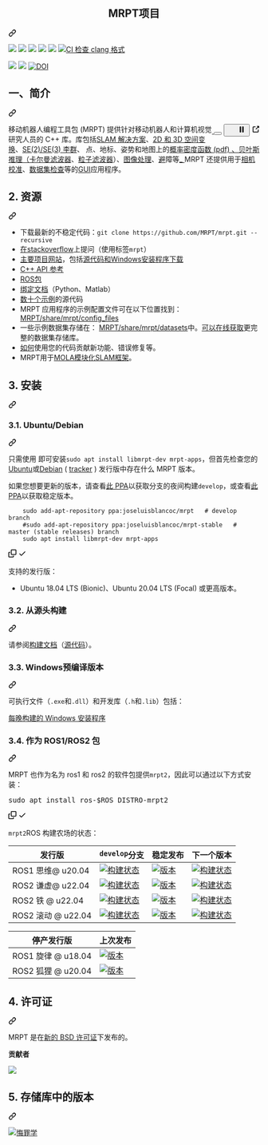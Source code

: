 <div class="Box-sc-g0xbh4-0 bJMeLZ js-snippet-clipboard-copy-unpositioned" data-hpc="true"><article class="markdown-body entry-content container-lg" itemprop="text"><div class="markdown-heading" dir="auto"><h1 align="center" tabindex="-1" class="heading-element" dir="auto"><font style="vertical-align: inherit;"><font style="vertical-align: inherit;">MRPT项目</font></font></h1><a id="user-content-the-mrpt-project" class="anchor-element" aria-label="永久链接：MRPT 项目" href="#the-mrpt-project"><svg class="octicon octicon-link" viewBox="0 0 16 16" version="1.1" width="16" height="16" aria-hidden="true"><path d="m7.775 3.275 1.25-1.25a3.5 3.5 0 1 1 4.95 4.95l-2.5 2.5a3.5 3.5 0 0 1-4.95 0 .751.751 0 0 1 .018-1.042.751.751 0 0 1 1.042-.018 1.998 1.998 0 0 0 2.83 0l2.5-2.5a2.002 2.002 0 0 0-2.83-2.83l-1.25 1.25a.751.751 0 0 1-1.042-.018.751.751 0 0 1-.018-1.042Zm-4.69 9.64a1.998 1.998 0 0 0 2.83 0l1.25-1.25a.751.751 0 0 1 1.042.018.751.751 0 0 1 .018 1.042l-1.25 1.25a3.5 3.5 0 1 1-4.95-4.95l2.5-2.5a3.5 3.5 0 0 1 4.95 0 .751.751 0 0 1-.018 1.042.751.751 0 0 1-1.042.018 1.998 1.998 0 0 0-2.83 0l-2.5 2.5a1.998 1.998 0 0 0 0 2.83Z"></path></svg></a></div>
<p dir="auto"><a href="https://github.com/MRPT/mrpt/actions/workflows/build-linux.yml"><img src="https://github.com/MRPT/mrpt/actions/workflows/build-linux.yml/badge.svg" style="max-width: 100%;"></a>
<a href="https://github.com/MRPT/mrpt/actions/workflows/build-macos.yml"><img src="https://github.com/MRPT/mrpt/actions/workflows/build-macos.yml/badge.svg" style="max-width: 100%;"></a>
<a href="https://github.com/MRPT/mrpt/actions/workflows/build-windows.yml"><img src="https://github.com/MRPT/mrpt/actions/workflows/build-windows.yml/badge.svg" style="max-width: 100%;"></a>
<a href="https://ci.appveyor.com/project/jlblancoc/mrpt" alt="应用程序Veyor：msvc" rel="nofollow"><img src="https://camo.githubusercontent.com/0a164010574fa528497d4ecf39759e04ea8e4fc8da3928ce8a5d1ea4b8ad72b6/68747470733a2f2f63692e6170707665796f722e636f6d2f6170692f70726f6a656374732f7374617475732f796a73346c706a303266366131796c672f6272616e63682f646576656c6f703f7376673d74727565" data-canonical-src="https://ci.appveyor.com/api/projects/status/yjs4lpj02f6a1ylg/branch/develop?svg=true" style="max-width: 100%;"></a>
<a href="https://codecov.io/gh/MRPT/mrpt" alt="代码科夫" rel="nofollow"><img src="https://camo.githubusercontent.com/586c6465552be008e98c56733f75ce17f6db8f684e507b86cb90ca92279fba3e/68747470733a2f2f636f6465636f762e696f2f67682f4d5250542f6d7270742f6272616e63682f646576656c6f702f67726170682f62616467652e737667" data-canonical-src="https://codecov.io/gh/MRPT/mrpt/branch/develop/graph/badge.svg" style="max-width: 100%;"></a>
<a href="https://github.com/MRPT/mrpt/actions/workflows/check-clang-format.yml"><img src="https://github.com/MRPT/mrpt/actions/workflows/check-clang-format.yml/badge.svg" alt="CI 检查 clang 格式" style="max-width: 100%;"></a></p>
<p dir="auto"><a href="https://github.com/MRPT/mrpt/releases" alt="发布"><img src="https://camo.githubusercontent.com/bff6ab1a5df20c7c84c58d4f73effbeb1c7c2eb6547863328981c5cd761267ed/68747470733a2f2f696d672e736869656c64732e696f2f6769746875622f72656c656173652f4d5250542f6d7270742e737667" data-canonical-src="https://img.shields.io/github/release/MRPT/mrpt.svg" style="max-width: 100%;"></a>
<a href="https://github.com/MRPT/mrpt/releases/tag/Windows-nightly-builds"><img src="https://camo.githubusercontent.com/208b106dac58ed4d46d77aec497a19f199ab51214a51f3102faf8027a7718418/68747470733a2f2f696d672e736869656c64732e696f2f62616467652f57696e646f77732d496e7374616c6c65722d6f72616e67653f6c6f676f3d57696e646f7773" data-canonical-src="https://img.shields.io/badge/Windows-Installer-orange?logo=Windows" style="max-width: 100%;"></a>
<a href="https://zenodo.org/doi/10.5281/zenodo.10595286" rel="nofollow"><img src="https://camo.githubusercontent.com/d41ed75e7ca132ec38a05bc20e2b48bb283e338e1ef47cd6ccc7a02fd9adbfb6/68747470733a2f2f7a656e6f646f2e6f72672f62616467652f31333730383832362e737667" alt="DOI" data-canonical-src="https://zenodo.org/badge/13708826.svg" style="max-width: 100%;"></a></p>
<div class="markdown-heading" dir="auto"><h2 tabindex="-1" class="heading-element" dir="auto"><font style="vertical-align: inherit;"><font style="vertical-align: inherit;">一、简介</font></font></h2><a id="user-content-1-introduction" class="anchor-element" aria-label="永久链接： 1. 简介" href="#1-introduction"><svg class="octicon octicon-link" viewBox="0 0 16 16" version="1.1" width="16" height="16" aria-hidden="true"><path d="m7.775 3.275 1.25-1.25a3.5 3.5 0 1 1 4.95 4.95l-2.5 2.5a3.5 3.5 0 0 1-4.95 0 .751.751 0 0 1 .018-1.042.751.751 0 0 1 1.042-.018 1.998 1.998 0 0 0 2.83 0l2.5-2.5a2.002 2.002 0 0 0-2.83-2.83l-1.25 1.25a.751.751 0 0 1-1.042-.018.751.751 0 0 1-.018-1.042Zm-4.69 9.64a1.998 1.998 0 0 0 2.83 0l1.25-1.25a.751.751 0 0 1 1.042.018.751.751 0 0 1 .018 1.042l-1.25 1.25a3.5 3.5 0 1 1-4.95-4.95l2.5-2.5a3.5 3.5 0 0 1 4.95 0 .751.751 0 0 1-.018 1.042.751.751 0 0 1-1.042.018 1.998 1.998 0 0 0-2.83 0l-2.5 2.5a1.998 1.998 0 0 0 0 2.83Z"></path></svg></a></div>
<p dir="auto"><animated-image data-catalyst="" style="float: right;"><a target="_blank" rel="noopener noreferrer nofollow" href="https://camo.githubusercontent.com/aaee15b2873db723e65f4a997c1a2320378ef0f1491332ec09a1a112c19ab0d3/68747470733a2f2f6d7270742e6769746875622e696f2f696d67732f6d7270742d766964656f732d6d6978322e676966" data-target="animated-image.originalLink" hidden=""><img align="right" src="https://camo.githubusercontent.com/aaee15b2873db723e65f4a997c1a2320378ef0f1491332ec09a1a112c19ab0d3/68747470733a2f2f6d7270742e6769746875622e696f2f696d67732f6d7270742d766964656f732d6d6978322e676966" data-canonical-src="https://mrpt.github.io/imgs/mrpt-videos-mix2.gif" style="max-width: 100%;" data-target="animated-image.originalImage" hidden=""></a>
      <span class="AnimatedImagePlayer" data-target="animated-image.player">
        <a data-target="animated-image.replacedLink" class="AnimatedImagePlayer-images" href="https://camo.githubusercontent.com/aaee15b2873db723e65f4a997c1a2320378ef0f1491332ec09a1a112c19ab0d3/68747470733a2f2f6d7270742e6769746875622e696f2f696d67732f6d7270742d766964656f732d6d6978322e676966" target="_blank">
          <span data-target="animated-image.imageContainer">
            <img data-target="animated-image.replacedImage" alt="" class="AnimatedImagePlayer-animatedImage" src="https://camo.githubusercontent.com/aaee15b2873db723e65f4a997c1a2320378ef0f1491332ec09a1a112c19ab0d3/68747470733a2f2f6d7270742e6769746875622e696f2f696d67732f6d7270742d766964656f732d6d6978322e676966">
          </span>
        </a>
        <button data-target="animated-image.imageButton" class="AnimatedImagePlayer-images" tabindex="-1"></button>
        <span class="AnimatedImagePlayer-controls" data-target="animated-image.controls">
          <button data-target="animated-image.playButton" class="AnimatedImagePlayer-button">
            <svg aria-hidden="true" focusable="false" class="octicon icon-play" width="16" height="16" viewBox="0 0 16 16" fill="none" xmlns="http://www.w3.org/2000/svg">
              <path d="M4 13.5427V2.45734C4 1.82607 4.69692 1.4435 5.2295 1.78241L13.9394 7.32507C14.4334 7.63943 14.4334 8.36057 13.9394 8.67493L5.2295 14.2176C4.69692 14.5565 4 14.1739 4 13.5427Z">
            </path></svg>
            <svg aria-hidden="true" focusable="false" class="octicon icon-pause" width="16" height="16" viewBox="0 0 16 16" xmlns="http://www.w3.org/2000/svg">
              <rect x="4" y="2" width="3" height="12" rx="1"></rect>
              <rect x="9" y="2" width="3" height="12" rx="1"></rect>
            </svg>
          </button>
          <a data-target="animated-image.openButton" aria-label="Open in new window" class="AnimatedImagePlayer-button" href="https://camo.githubusercontent.com/aaee15b2873db723e65f4a997c1a2320378ef0f1491332ec09a1a112c19ab0d3/68747470733a2f2f6d7270742e6769746875622e696f2f696d67732f6d7270742d766964656f732d6d6978322e676966" target="_blank">
            <svg aria-hidden="true" class="octicon" xmlns="http://www.w3.org/2000/svg" viewBox="0 0 16 16" width="16" height="16">
              <path fill-rule="evenodd" d="M10.604 1h4.146a.25.25 0 01.25.25v4.146a.25.25 0 01-.427.177L13.03 4.03 9.28 7.78a.75.75 0 01-1.06-1.06l3.75-3.75-1.543-1.543A.25.25 0 0110.604 1zM3.75 2A1.75 1.75 0 002 3.75v8.5c0 .966.784 1.75 1.75 1.75h8.5A1.75 1.75 0 0014 12.25v-3.5a.75.75 0 00-1.5 0v3.5a.25.25 0 01-.25.25h-8.5a.25.25 0 01-.25-.25v-8.5a.25.25 0 01.25-.25h3.5a.75.75 0 000-1.5h-3.5z"></path>
            </svg>
          </a>
        </span>
      </span></animated-image></p>
<p dir="auto"><font style="vertical-align: inherit;"><font style="vertical-align: inherit;">移动机器人编程工具包 (MRPT) 提供针对移动机器人和计算机视觉研究人员的 C++ 库。</font><font style="vertical-align: inherit;">库包括</font></font><a href="https://www.mrpt.org/List_of_SLAM_algorithms" rel="nofollow"><font style="vertical-align: inherit;"><font style="vertical-align: inherit;">SLAM 解决方案</font></font></a><font style="vertical-align: inherit;"><font style="vertical-align: inherit;">、</font></font><a href="https://www.mrpt.org/tutorials/programming/maths-and-geometry/2d_3d_geometry/" rel="nofollow"><font style="vertical-align: inherit;"><font style="vertical-align: inherit;">2D 和 3D 空间变换</font></font></a><font style="vertical-align: inherit;"><font style="vertical-align: inherit;">、</font></font><a href="https://ingmec.ual.es/~jlblanco/papers/jlblanco2010geometry3D_techrep.pdf" rel="nofollow"><font style="vertical-align: inherit;"><font style="vertical-align: inherit;">SE(2)/SE(3) 李群</font></font></a><font style="vertical-align: inherit;"><font style="vertical-align: inherit;">、
</font><font style="vertical-align: inherit;">点、地标、姿势和地图上的</font></font><a href="https://docs.mrpt.org/reference/latest/class_mrpt_math_CProbabilityDensityFunction.html" rel="nofollow"><font style="vertical-align: inherit;"><font style="vertical-align: inherit;">概率密度函数 (pdf) 、贝叶斯推理（</font></font></a><font style="vertical-align: inherit;"></font><a href="https://www.mrpt.org/Kalman_Filters" rel="nofollow"><font style="vertical-align: inherit;"><font style="vertical-align: inherit;">卡尔曼滤波器</font></font></a><font style="vertical-align: inherit;"><font style="vertical-align: inherit;">、</font></font><a href="https://www.mrpt.org/tutorials/programming/statistics-and-bayes-filtering/particle_filters/" rel="nofollow"><font style="vertical-align: inherit;"><font style="vertical-align: inherit;">粒子滤波器</font></font></a><font style="vertical-align: inherit;"><font style="vertical-align: inherit;">）、</font></font><a href="https://www.mrpt.org/tutorials/programming/images-image-processing-camera-models/" rel="nofollow"><font style="vertical-align: inherit;"><font style="vertical-align: inherit;">图像处理</font></font></a><font style="vertical-align: inherit;"><font style="vertical-align: inherit;">、</font></font><a href="https://www.mrpt.org/Obstacle_avoidance" rel="nofollow"><font style="vertical-align: inherit;"><font style="vertical-align: inherit;">避</font></font></a><font style="vertical-align: inherit;"><font style="vertical-align: inherit;">障</font><font style="vertical-align: inherit;">等</font></font><a href="https://docs.mrpt.org/reference/latest/modules.html" rel="nofollow"><font style="vertical-align: inherit;"><font style="vertical-align: inherit;">_ </font></font></a><font style="vertical-align: inherit;"><font style="vertical-align: inherit;">MRPT 还提供用于</font></font><a href="https://docs.mrpt.org/reference/latest/app_camera-calib.html" rel="nofollow"><font style="vertical-align: inherit;"><font style="vertical-align: inherit;">相机校准</font></font></a><font style="vertical-align: inherit;"><font style="vertical-align: inherit;">、</font></font><a href="https://docs.mrpt.org/reference/latest/app_RawLogViewer.html" rel="nofollow"><font style="vertical-align: inherit;"><font style="vertical-align: inherit;">数据集检查</font></font></a><font style="vertical-align: inherit;"><font style="vertical-align: inherit;">等的</font></font><a href="https://docs.mrpt.org/reference/latest/applications.html" rel="nofollow"><font style="vertical-align: inherit;"><font style="vertical-align: inherit;">GUI</font></font></a><font style="vertical-align: inherit;"><font style="vertical-align: inherit;">应用程序。</font></font></p>
<div class="markdown-heading" dir="auto"><h2 tabindex="-1" class="heading-element" dir="auto"><font style="vertical-align: inherit;"><font style="vertical-align: inherit;">2. 资源</font></font></h2><a id="user-content-2-resources" class="anchor-element" aria-label="永久链接：2. 资源" href="#2-resources"><svg class="octicon octicon-link" viewBox="0 0 16 16" version="1.1" width="16" height="16" aria-hidden="true"><path d="m7.775 3.275 1.25-1.25a3.5 3.5 0 1 1 4.95 4.95l-2.5 2.5a3.5 3.5 0 0 1-4.95 0 .751.751 0 0 1 .018-1.042.751.751 0 0 1 1.042-.018 1.998 1.998 0 0 0 2.83 0l2.5-2.5a2.002 2.002 0 0 0-2.83-2.83l-1.25 1.25a.751.751 0 0 1-1.042-.018.751.751 0 0 1-.018-1.042Zm-4.69 9.64a1.998 1.998 0 0 0 2.83 0l1.25-1.25a.751.751 0 0 1 1.042.018.751.751 0 0 1 .018 1.042l-1.25 1.25a3.5 3.5 0 1 1-4.95-4.95l2.5-2.5a3.5 3.5 0 0 1 4.95 0 .751.751 0 0 1-.018 1.042.751.751 0 0 1-1.042.018 1.998 1.998 0 0 0-2.83 0l-2.5 2.5a1.998 1.998 0 0 0 0 2.83Z"></path></svg></a></div>
<ul dir="auto">
<li><font style="vertical-align: inherit;"><font style="vertical-align: inherit;">下载最新的不稳定代码：</font></font><code>git clone https://github.com/MRPT/mrpt.git --recursive</code></li>
<li><font style="vertical-align: inherit;"></font><a href="https://stackoverflow.com/search?q=mrpt" rel="nofollow"><font style="vertical-align: inherit;"><font style="vertical-align: inherit;">在stackoverflow</font></font></a><font style="vertical-align: inherit;"><font style="vertical-align: inherit;">上提问</font><font style="vertical-align: inherit;">（使用标签</font></font><code>mrpt</code><font style="vertical-align: inherit;"><font style="vertical-align: inherit;">）</font></font></li>
<li><a href="https://www.mrpt.org/" rel="nofollow"><font style="vertical-align: inherit;"><font style="vertical-align: inherit;">主要项目网站</font></font></a><font style="vertical-align: inherit;"><font style="vertical-align: inherit;">，包括</font></font><a href="https://www.mrpt.org/download-mrpt/" rel="nofollow"><font style="vertical-align: inherit;"><font style="vertical-align: inherit;">源代码和Windows安装程序下载</font></font></a></li>
<li><a href="https://docs.mrpt.org/reference/" rel="nofollow"><font style="vertical-align: inherit;"><font style="vertical-align: inherit;">C++ API 参考</font></font></a></li>
<li><a href="https://docs.mrpt.org/reference/latest/wrappers.html#mrpt-ros-packages" rel="nofollow"><font style="vertical-align: inherit;"><font style="vertical-align: inherit;">ROS包</font></font></a></li>
<li><a href="https://github.com/MRPT/mrpt/wiki"><font style="vertical-align: inherit;"><font style="vertical-align: inherit;">绑定文档</font></font></a><font style="vertical-align: inherit;"><font style="vertical-align: inherit;">（Python、Matlab）</font></font></li>
<li><font style="vertical-align: inherit;"><a href="https://docs.mrpt.org/reference/latest/examples.html" rel="nofollow"><font style="vertical-align: inherit;">数十个示例</font></a><font style="vertical-align: inherit;">的源代码</font></font><a href="https://docs.mrpt.org/reference/latest/examples.html" rel="nofollow"><font style="vertical-align: inherit;"></font></a></li>
<li><font style="vertical-align: inherit;"><font style="vertical-align: inherit;">MRPT 应用程序的示例配置文件可在以下位置找到：
 </font></font><a href="https://github.com/MRPT/mrpt/tree/master/share/mrpt/config_files"><font style="vertical-align: inherit;"><font style="vertical-align: inherit;">MRPT/share/mrpt/config_files</font></font></a></li>
<li><font style="vertical-align: inherit;"><font style="vertical-align: inherit;">一些示例数据集存储在：
 </font></font><a href="https://github.com/MRPT/mrpt/tree/master/share/mrpt/datasets"><font style="vertical-align: inherit;"><font style="vertical-align: inherit;">MRPT/share/mrpt/datasets</font></font></a><font style="vertical-align: inherit;"><font style="vertical-align: inherit;">中。</font></font><a href="https://www.mrpt.org/robotics_datasets" rel="nofollow"><font style="vertical-align: inherit;"><font style="vertical-align: inherit;">可以在线获取</font></font></a><font style="vertical-align: inherit;"><font style="vertical-align: inherit;">更完整的数据集存储库</font><font style="vertical-align: inherit;">。</font></font></li>
<li><a href="https://github.com/MRPT/mrpt/blob/master/.github/CONTRIBUTING.md"><font style="vertical-align: inherit;"><font style="vertical-align: inherit;">如何</font></font></a><font style="vertical-align: inherit;"><font style="vertical-align: inherit;">使用您的代码贡献新功能、错误修复等。</font></font></li>
<li><font style="vertical-align: inherit;"><font style="vertical-align: inherit;">MRPT用于</font></font><a href="https://github.com/MOLAorg/mola/"><font style="vertical-align: inherit;"><font style="vertical-align: inherit;">MOLA模块化SLAM框架</font></font></a><font style="vertical-align: inherit;"><font style="vertical-align: inherit;">。</font></font></li>
</ul>
<div class="markdown-heading" dir="auto"><h2 tabindex="-1" class="heading-element" dir="auto"><font style="vertical-align: inherit;"><font style="vertical-align: inherit;">3. 安装</font></font></h2><a id="user-content-3-install" class="anchor-element" aria-label="永久链接：3.安装" href="#3-install"><svg class="octicon octicon-link" viewBox="0 0 16 16" version="1.1" width="16" height="16" aria-hidden="true"><path d="m7.775 3.275 1.25-1.25a3.5 3.5 0 1 1 4.95 4.95l-2.5 2.5a3.5 3.5 0 0 1-4.95 0 .751.751 0 0 1 .018-1.042.751.751 0 0 1 1.042-.018 1.998 1.998 0 0 0 2.83 0l2.5-2.5a2.002 2.002 0 0 0-2.83-2.83l-1.25 1.25a.751.751 0 0 1-1.042-.018.751.751 0 0 1-.018-1.042Zm-4.69 9.64a1.998 1.998 0 0 0 2.83 0l1.25-1.25a.751.751 0 0 1 1.042.018.751.751 0 0 1 .018 1.042l-1.25 1.25a3.5 3.5 0 1 1-4.95-4.95l2.5-2.5a3.5 3.5 0 0 1 4.95 0 .751.751 0 0 1-.018 1.042.751.751 0 0 1-1.042.018 1.998 1.998 0 0 0-2.83 0l-2.5 2.5a1.998 1.998 0 0 0 0 2.83Z"></path></svg></a></div>
<div class="markdown-heading" dir="auto"><h3 tabindex="-1" class="heading-element" dir="auto"><font style="vertical-align: inherit;"><font style="vertical-align: inherit;">3.1. </font><font style="vertical-align: inherit;">Ubuntu/Debian</font></font></h3><a id="user-content-31-ubuntudebian" class="anchor-element" aria-label="永久链接：3.1。 Ubuntu/Debian" href="#31-ubuntudebian"><svg class="octicon octicon-link" viewBox="0 0 16 16" version="1.1" width="16" height="16" aria-hidden="true"><path d="m7.775 3.275 1.25-1.25a3.5 3.5 0 1 1 4.95 4.95l-2.5 2.5a3.5 3.5 0 0 1-4.95 0 .751.751 0 0 1 .018-1.042.751.751 0 0 1 1.042-.018 1.998 1.998 0 0 0 2.83 0l2.5-2.5a2.002 2.002 0 0 0-2.83-2.83l-1.25 1.25a.751.751 0 0 1-1.042-.018.751.751 0 0 1-.018-1.042Zm-4.69 9.64a1.998 1.998 0 0 0 2.83 0l1.25-1.25a.751.751 0 0 1 1.042.018.751.751 0 0 1 .018 1.042l-1.25 1.25a3.5 3.5 0 1 1-4.95-4.95l2.5-2.5a3.5 3.5 0 0 1 4.95 0 .751.751 0 0 1-.018 1.042.751.751 0 0 1-1.042.018 1.998 1.998 0 0 0-2.83 0l-2.5 2.5a1.998 1.998 0 0 0 0 2.83Z"></path></svg></a></div>
<p dir="auto"><font style="vertical-align: inherit;"><font style="vertical-align: inherit;">只需使用 即可安装</font></font><code>sudo apt install libmrpt-dev mrpt-apps</code><font style="vertical-align: inherit;"><font style="vertical-align: inherit;">，但首先检查您的</font></font><a href="https://packages.ubuntu.com/search?keywords=mrpt&amp;searchon=sourcenames" rel="nofollow"><font style="vertical-align: inherit;"><font style="vertical-align: inherit;">Ubuntu</font></font></a><font style="vertical-align: inherit;"><font style="vertical-align: inherit;">或</font></font><a href="https://qa.debian.org/madison.php?package=mrpt" rel="nofollow"><font style="vertical-align: inherit;"><font style="vertical-align: inherit;">Debian</font></font></a><font style="vertical-align: inherit;"><font style="vertical-align: inherit;"> ( </font></font><a href="https://tracker.debian.org/pkg/mrpt" rel="nofollow"><font style="vertical-align: inherit;"><font style="vertical-align: inherit;">tracker</font></font></a><font style="vertical-align: inherit;"><font style="vertical-align: inherit;"> ) 发行版中存在什么 MRPT 版本。</font></font></p>
<p dir="auto"><font style="vertical-align: inherit;"><font style="vertical-align: inherit;">如果您想要更新的版本，请查看</font></font><a href="https://launchpad.net/~joseluisblancoc/+archive/ubuntu/mrpt" rel="nofollow"><font style="vertical-align: inherit;"><font style="vertical-align: inherit;">此 PPA</font></font></a><font style="vertical-align: inherit;"><font style="vertical-align: inherit;">以获取分支的夜间构建</font></font><code>develop</code><font style="vertical-align: inherit;"><font style="vertical-align: inherit;">，或查看</font></font><a href="https://launchpad.net/~joseluisblancoc/+archive/ubuntu/mrpt-stable" rel="nofollow"><font style="vertical-align: inherit;"><font style="vertical-align: inherit;">此 PPA</font></font></a><font style="vertical-align: inherit;"><font style="vertical-align: inherit;">以获取稳定版本。</font></font></p>
<div class="snippet-clipboard-content notranslate position-relative overflow-auto"><pre class="notranslate"><code>    sudo add-apt-repository ppa:joseluisblancoc/mrpt   # develop branch
    #sudo add-apt-repository ppa:joseluisblancoc/mrpt-stable   # master (stable releases) branch
    sudo apt install libmrpt-dev mrpt-apps
</code></pre><div class="zeroclipboard-container">
    <clipboard-copy aria-label="Copy" class="ClipboardButton btn btn-invisible js-clipboard-copy m-2 p-0 tooltipped-no-delay d-flex flex-justify-center flex-items-center" data-copy-feedback="Copied!" data-tooltip-direction="w" value="    sudo add-apt-repository ppa:joseluisblancoc/mrpt   # develop branch
    #sudo add-apt-repository ppa:joseluisblancoc/mrpt-stable   # master (stable releases) branch
    sudo apt install libmrpt-dev mrpt-apps" tabindex="0" role="button">
      <svg aria-hidden="true" height="16" viewBox="0 0 16 16" version="1.1" width="16" data-view-component="true" class="octicon octicon-copy js-clipboard-copy-icon">
    <path d="M0 6.75C0 5.784.784 5 1.75 5h1.5a.75.75 0 0 1 0 1.5h-1.5a.25.25 0 0 0-.25.25v7.5c0 .138.112.25.25.25h7.5a.25.25 0 0 0 .25-.25v-1.5a.75.75 0 0 1 1.5 0v1.5A1.75 1.75 0 0 1 9.25 16h-7.5A1.75 1.75 0 0 1 0 14.25Z"></path><path d="M5 1.75C5 .784 5.784 0 6.75 0h7.5C15.216 0 16 .784 16 1.75v7.5A1.75 1.75 0 0 1 14.25 11h-7.5A1.75 1.75 0 0 1 5 9.25Zm1.75-.25a.25.25 0 0 0-.25.25v7.5c0 .138.112.25.25.25h7.5a.25.25 0 0 0 .25-.25v-7.5a.25.25 0 0 0-.25-.25Z"></path>
</svg>
      <svg aria-hidden="true" height="16" viewBox="0 0 16 16" version="1.1" width="16" data-view-component="true" class="octicon octicon-check js-clipboard-check-icon color-fg-success d-none">
    <path d="M13.78 4.22a.75.75 0 0 1 0 1.06l-7.25 7.25a.75.75 0 0 1-1.06 0L2.22 9.28a.751.751 0 0 1 .018-1.042.751.751 0 0 1 1.042-.018L6 10.94l6.72-6.72a.75.75 0 0 1 1.06 0Z"></path>
</svg>
    </clipboard-copy>
  </div></div>
<p dir="auto"><font style="vertical-align: inherit;"><font style="vertical-align: inherit;">支持的发行版：</font></font></p>
<ul dir="auto">
<li><font style="vertical-align: inherit;"><font style="vertical-align: inherit;">Ubuntu 18.04 LTS (Bionic)、Ubuntu 20.04 LTS (Focal) 或更高版本。</font></font></li>
</ul>
<div class="markdown-heading" dir="auto"><h3 tabindex="-1" class="heading-element" dir="auto"><font style="vertical-align: inherit;"><font style="vertical-align: inherit;">3.2. </font><font style="vertical-align: inherit;">从源头构建</font></font></h3><a id="user-content-32-build-from-sources" class="anchor-element" aria-label="永久链接：3.2。 从源头构建" href="#32-build-from-sources"><svg class="octicon octicon-link" viewBox="0 0 16 16" version="1.1" width="16" height="16" aria-hidden="true"><path d="m7.775 3.275 1.25-1.25a3.5 3.5 0 1 1 4.95 4.95l-2.5 2.5a3.5 3.5 0 0 1-4.95 0 .751.751 0 0 1 .018-1.042.751.751 0 0 1 1.042-.018 1.998 1.998 0 0 0 2.83 0l2.5-2.5a2.002 2.002 0 0 0-2.83-2.83l-1.25 1.25a.751.751 0 0 1-1.042-.018.751.751 0 0 1-.018-1.042Zm-4.69 9.64a1.998 1.998 0 0 0 2.83 0l1.25-1.25a.751.751 0 0 1 1.042.018.751.751 0 0 1 .018 1.042l-1.25 1.25a3.5 3.5 0 1 1-4.95-4.95l2.5-2.5a3.5 3.5 0 0 1 4.95 0 .751.751 0 0 1-.018 1.042.751.751 0 0 1-1.042.018 1.998 1.998 0 0 0-2.83 0l-2.5 2.5a1.998 1.998 0 0 0 0 2.83Z"></path></svg></a></div>
<p dir="auto"><font style="vertical-align: inherit;"><font style="vertical-align: inherit;">请参阅</font></font><a href="https://docs.mrpt.org/reference/latest/compiling.html" rel="nofollow"><font style="vertical-align: inherit;"><font style="vertical-align: inherit;">构建文档</font></font></a><font style="vertical-align: inherit;"><font style="vertical-align: inherit;">（</font></font><a href="/MRPT/mrpt/blob/develop/doc/source/compiling.rst"><font style="vertical-align: inherit;"><font style="vertical-align: inherit;">源代码</font></font></a><font style="vertical-align: inherit;"><font style="vertical-align: inherit;">）。</font></font></p>
<div class="markdown-heading" dir="auto"><h3 tabindex="-1" class="heading-element" dir="auto"><font style="vertical-align: inherit;"><font style="vertical-align: inherit;">3.3. </font><font style="vertical-align: inherit;">Windows预编译版本</font></font></h3><a id="user-content-33-windows-precompiled-versions" class="anchor-element" aria-label="永久链接：3.3。 Windows预编译版本" href="#33-windows-precompiled-versions"><svg class="octicon octicon-link" viewBox="0 0 16 16" version="1.1" width="16" height="16" aria-hidden="true"><path d="m7.775 3.275 1.25-1.25a3.5 3.5 0 1 1 4.95 4.95l-2.5 2.5a3.5 3.5 0 0 1-4.95 0 .751.751 0 0 1 .018-1.042.751.751 0 0 1 1.042-.018 1.998 1.998 0 0 0 2.83 0l2.5-2.5a2.002 2.002 0 0 0-2.83-2.83l-1.25 1.25a.751.751 0 0 1-1.042-.018.751.751 0 0 1-.018-1.042Zm-4.69 9.64a1.998 1.998 0 0 0 2.83 0l1.25-1.25a.751.751 0 0 1 1.042.018.751.751 0 0 1 .018 1.042l-1.25 1.25a3.5 3.5 0 1 1-4.95-4.95l2.5-2.5a3.5 3.5 0 0 1 4.95 0 .751.751 0 0 1-.018 1.042.751.751 0 0 1-1.042.018 1.998 1.998 0 0 0-2.83 0l-2.5 2.5a1.998 1.998 0 0 0 0 2.83Z"></path></svg></a></div>
<p dir="auto"><font style="vertical-align: inherit;"><font style="vertical-align: inherit;">可执行文件（</font></font><code>.exe</code><font style="vertical-align: inherit;"><font style="vertical-align: inherit;">和</font></font><code>.dll</code><font style="vertical-align: inherit;"><font style="vertical-align: inherit;">）和开发库（</font></font><code>.h</code><font style="vertical-align: inherit;"><font style="vertical-align: inherit;">和</font></font><code>.lib</code><font style="vertical-align: inherit;"><font style="vertical-align: inherit;">）包括：</font></font></p>
<p dir="auto"><a href="https://github.com/MRPT/mrpt/releases/tag/Windows-nightly-builds"><font style="vertical-align: inherit;"><font style="vertical-align: inherit;">每晚构建的 Windows 安装程序</font></font></a></p>
<div class="markdown-heading" dir="auto"><h3 tabindex="-1" class="heading-element" dir="auto"><font style="vertical-align: inherit;"><font style="vertical-align: inherit;">3.4. </font><font style="vertical-align: inherit;">作为 ROS1/ROS2 包</font></font></h3><a id="user-content-34-as-a-ros1ros2-package" class="anchor-element" aria-label="永久链接：3.4。 作为 ROS1/ROS2 包" href="#34-as-a-ros1ros2-package"><svg class="octicon octicon-link" viewBox="0 0 16 16" version="1.1" width="16" height="16" aria-hidden="true"><path d="m7.775 3.275 1.25-1.25a3.5 3.5 0 1 1 4.95 4.95l-2.5 2.5a3.5 3.5 0 0 1-4.95 0 .751.751 0 0 1 .018-1.042.751.751 0 0 1 1.042-.018 1.998 1.998 0 0 0 2.83 0l2.5-2.5a2.002 2.002 0 0 0-2.83-2.83l-1.25 1.25a.751.751 0 0 1-1.042-.018.751.751 0 0 1-.018-1.042Zm-4.69 9.64a1.998 1.998 0 0 0 2.83 0l1.25-1.25a.751.751 0 0 1 1.042.018.751.751 0 0 1 .018 1.042l-1.25 1.25a3.5 3.5 0 1 1-4.95-4.95l2.5-2.5a3.5 3.5 0 0 1 4.95 0 .751.751 0 0 1-.018 1.042.751.751 0 0 1-1.042.018 1.998 1.998 0 0 0-2.83 0l-2.5 2.5a1.998 1.998 0 0 0 0 2.83Z"></path></svg></a></div>
<p dir="auto"><font style="vertical-align: inherit;"><font style="vertical-align: inherit;">MRPT 也作为名为 ros1 和 ros2 的软件包提供</font></font><code>mrpt2</code><font style="vertical-align: inherit;"><font style="vertical-align: inherit;">，因此可以通过以下方式安装：</font></font></p>
<div class="highlight highlight-source-shell notranslate position-relative overflow-auto" dir="auto"><pre>sudo apt install ros-<span class="pl-smi">$ROS_DISTRO</span>-mrpt2</pre><div class="zeroclipboard-container">
    <clipboard-copy aria-label="Copy" class="ClipboardButton btn btn-invisible js-clipboard-copy m-2 p-0 tooltipped-no-delay d-flex flex-justify-center flex-items-center" data-copy-feedback="Copied!" data-tooltip-direction="w" value="sudo apt install ros-$ROS_DISTRO-mrpt2" tabindex="0" role="button">
      <svg aria-hidden="true" height="16" viewBox="0 0 16 16" version="1.1" width="16" data-view-component="true" class="octicon octicon-copy js-clipboard-copy-icon">
    <path d="M0 6.75C0 5.784.784 5 1.75 5h1.5a.75.75 0 0 1 0 1.5h-1.5a.25.25 0 0 0-.25.25v7.5c0 .138.112.25.25.25h7.5a.25.25 0 0 0 .25-.25v-1.5a.75.75 0 0 1 1.5 0v1.5A1.75 1.75 0 0 1 9.25 16h-7.5A1.75 1.75 0 0 1 0 14.25Z"></path><path d="M5 1.75C5 .784 5.784 0 6.75 0h7.5C15.216 0 16 .784 16 1.75v7.5A1.75 1.75 0 0 1 14.25 11h-7.5A1.75 1.75 0 0 1 5 9.25Zm1.75-.25a.25.25 0 0 0-.25.25v7.5c0 .138.112.25.25.25h7.5a.25.25 0 0 0 .25-.25v-7.5a.25.25 0 0 0-.25-.25Z"></path>
</svg>
      <svg aria-hidden="true" height="16" viewBox="0 0 16 16" version="1.1" width="16" data-view-component="true" class="octicon octicon-check js-clipboard-check-icon color-fg-success d-none">
    <path d="M13.78 4.22a.75.75 0 0 1 0 1.06l-7.25 7.25a.75.75 0 0 1-1.06 0L2.22 9.28a.751.751 0 0 1 .018-1.042.751.751 0 0 1 1.042-.018L6 10.94l6.72-6.72a.75.75 0 0 1 1.06 0Z"></path>
</svg>
    </clipboard-copy>
  </div></div>
<p dir="auto"><code>mrpt2</code><font style="vertical-align: inherit;"><font style="vertical-align: inherit;">ROS 构建农场的状态：</font></font></p>
<table>
<thead>
<tr>
<th><font style="vertical-align: inherit;"><font style="vertical-align: inherit;">发行版</font></font></th>
<th><code>develop</code><font style="vertical-align: inherit;"><font style="vertical-align: inherit;">分支</font></font></th>
<th><font style="vertical-align: inherit;"><font style="vertical-align: inherit;">稳定发布</font></font></th>
<th><font style="vertical-align: inherit;"><font style="vertical-align: inherit;">下一个版本</font></font></th>
</tr>
</thead>
<tbody>
<tr>
<td><font style="vertical-align: inherit;"><font style="vertical-align: inherit;">ROS1 思维@ u20.04</font></font></td>
<td><a href="https://build.ros.org/job/Ndev__mrpt2__ubuntu_focal_amd64/" rel="nofollow"><img src="https://camo.githubusercontent.com/d9c72c6727141b5c197f1e0214fc47af827996ffe64d8431b46085fba6c448d4/68747470733a2f2f6275696c642e726f732e6f72672f6a6f622f4e6465765f5f6d727074325f5f7562756e74755f666f63616c5f616d6436342f62616467652f69636f6e" alt="构建状态" data-canonical-src="https://build.ros.org/job/Ndev__mrpt2__ubuntu_focal_amd64/badge/icon" style="max-width: 100%;"></a></td>
<td><a href="https://index.ros.org/search/?term=mrpt2" rel="nofollow"><img src="https://camo.githubusercontent.com/a2aab6b056ae28a8bdaa880b4ee9b08cdbb0e9bf54d85981837eb52ee964a67f/68747470733a2f2f696d672e736869656c64732e696f2f726f732f762f6e6f657469632f6d72707432" alt="版本" data-canonical-src="https://img.shields.io/ros/v/noetic/mrpt2" style="max-width: 100%;"></a></td>
<td><a href="https://build.ros.org/job/Nbin_uF64__mrpt2__ubuntu_focal_amd64__binary/" rel="nofollow"><img src="https://camo.githubusercontent.com/dd6c8041f423d9d72f49a618e36780824b7789c38d12de5341074451084b2b36/68747470733a2f2f6275696c642e726f732e6f72672f6a6f622f4e62696e5f754636345f5f6d727074325f5f7562756e74755f666f63616c5f616d6436345f5f62696e6172792f62616467652f69636f6e" alt="构建状态" data-canonical-src="https://build.ros.org/job/Nbin_uF64__mrpt2__ubuntu_focal_amd64__binary/badge/icon" style="max-width: 100%;"></a></td>
</tr>
<tr>
<td><font style="vertical-align: inherit;"><font style="vertical-align: inherit;">ROS2 谦虚@ u22.04</font></font></td>
<td><a href="https://build.ros2.org/job/Hdev__mrpt2__ubuntu_jammy_amd64/" rel="nofollow"><img src="https://camo.githubusercontent.com/e79ef4fcf0a248c3cea9f6e9da5461026ddc9dfdc8f7257bde4a8c3912662bb6/68747470733a2f2f6275696c642e726f73322e6f72672f6a6f622f486465765f5f6d727074325f5f7562756e74755f6a616d6d795f616d6436342f62616467652f69636f6e" alt="构建状态" data-canonical-src="https://build.ros2.org/job/Hdev__mrpt2__ubuntu_jammy_amd64/badge/icon" style="max-width: 100%;"></a></td>
<td><a href="https://index.ros.org/search/?term=mrpt2" rel="nofollow"><img src="https://camo.githubusercontent.com/2ffa92261199e6f1317c68144b03f2cd95d478085c266cf15f494fe5a6762410/68747470733a2f2f696d672e736869656c64732e696f2f726f732f762f68756d626c652f6d72707432" alt="版本" data-canonical-src="https://img.shields.io/ros/v/humble/mrpt2" style="max-width: 100%;"></a></td>
<td><a href="https://build.ros2.org/job/Hbin_uJ64__mrpt2__ubuntu_jammy_amd64__binary/" rel="nofollow"><img src="https://camo.githubusercontent.com/2729845f5f913d2a686e79489dc0e8c234c6b2a848a7447bb10ba64095857f4f/68747470733a2f2f6275696c642e726f73322e6f72672f6a6f622f4862696e5f754a36345f5f6d727074325f5f7562756e74755f6a616d6d795f616d6436345f5f62696e6172792f62616467652f69636f6e" alt="构建状态" data-canonical-src="https://build.ros2.org/job/Hbin_uJ64__mrpt2__ubuntu_jammy_amd64__binary/badge/icon" style="max-width: 100%;"></a></td>
</tr>
<tr>
<td><font style="vertical-align: inherit;"><font style="vertical-align: inherit;">ROS2 铁 @ u22.04</font></font></td>
<td><a href="https://build.ros2.org/job/Idev__mrpt2__ubuntu_jammy_amd64/" rel="nofollow"><img src="https://camo.githubusercontent.com/4197dfc0e07ad965495deaa3ea25bddf185bafbe1de7e7785c4bab3abfb3f1b5/68747470733a2f2f6275696c642e726f73322e6f72672f6a6f622f496465765f5f6d727074325f5f7562756e74755f6a616d6d795f616d6436342f62616467652f69636f6e" alt="构建状态" data-canonical-src="https://build.ros2.org/job/Idev__mrpt2__ubuntu_jammy_amd64/badge/icon" style="max-width: 100%;"></a></td>
<td><a href="https://index.ros.org/search/?term=mrpt2" rel="nofollow"><img src="https://camo.githubusercontent.com/417486db23742bf0612730e4e39892cabcd45699b2a201e1443f2f2419169901/68747470733a2f2f696d672e736869656c64732e696f2f726f732f762f69726f6e2f6d72707432" alt="版本" data-canonical-src="https://img.shields.io/ros/v/iron/mrpt2" style="max-width: 100%;"></a></td>
<td><a href="https://build.ros2.org/job/Ibin_uJ64__mrpt2__ubuntu_jammy_amd64__binary/" rel="nofollow"><img src="https://camo.githubusercontent.com/c46504e53d85c764406d08960fd3b669a03a1156641ea7f5bc1ba400dd12bfd6/68747470733a2f2f6275696c642e726f73322e6f72672f6a6f622f4962696e5f754a36345f5f6d727074325f5f7562756e74755f6a616d6d795f616d6436345f5f62696e6172792f62616467652f69636f6e" alt="构建状态" data-canonical-src="https://build.ros2.org/job/Ibin_uJ64__mrpt2__ubuntu_jammy_amd64__binary/badge/icon" style="max-width: 100%;"></a></td>
</tr>
<tr>
<td><font style="vertical-align: inherit;"><font style="vertical-align: inherit;">ROS2 滚动 @ u22.04</font></font></td>
<td><a href="https://build.ros2.org/job/Rdev__mrpt2__ubuntu_jammy_amd64/" rel="nofollow"><img src="https://camo.githubusercontent.com/f623cc9a4d9d2c5a1367e5d12c92b04bb6b4f88f62a0b621aabb39b59446908a/68747470733a2f2f6275696c642e726f73322e6f72672f6a6f622f526465765f5f6d727074325f5f7562756e74755f6a616d6d795f616d6436342f62616467652f69636f6e" alt="构建状态" data-canonical-src="https://build.ros2.org/job/Rdev__mrpt2__ubuntu_jammy_amd64/badge/icon" style="max-width: 100%;"></a></td>
<td><a href="https://index.ros.org/search/?term=mrpt2" rel="nofollow"><img src="https://camo.githubusercontent.com/8f6b7e12128fd30a726494ea481d7e4171bb43305770d373eef3d53eed9d1b4a/68747470733a2f2f696d672e736869656c64732e696f2f726f732f762f726f6c6c696e672f6d72707432" alt="版本" data-canonical-src="https://img.shields.io/ros/v/rolling/mrpt2" style="max-width: 100%;"></a></td>
<td><a href="https://build.ros2.org/job/Rbin_uJ64__mrpt2__ubuntu_jammy_amd64__binary/" rel="nofollow"><img src="https://camo.githubusercontent.com/ff1a0db5ed2c3d0424864951d75b1fa5d4d0462fd5eb6567eef595950bc5b3cf/68747470733a2f2f6275696c642e726f73322e6f72672f6a6f622f5262696e5f754a36345f5f6d727074325f5f7562756e74755f6a616d6d795f616d6436345f5f62696e6172792f62616467652f69636f6e" alt="构建状态" data-canonical-src="https://build.ros2.org/job/Rbin_uJ64__mrpt2__ubuntu_jammy_amd64__binary/badge/icon" style="max-width: 100%;"></a></td>
</tr>
</tbody>
</table>
<table>
<thead>
<tr>
<th><font style="vertical-align: inherit;"><font style="vertical-align: inherit;">停产发行版</font></font></th>
<th><font style="vertical-align: inherit;"><font style="vertical-align: inherit;">上次发布</font></font></th>
</tr>
</thead>
<tbody>
<tr>
<td><font style="vertical-align: inherit;"><font style="vertical-align: inherit;">ROS1 旋律 @ u18.04</font></font></td>
<td><a href="https://index.ros.org/search/?term=mrpt2" rel="nofollow"><img src="https://camo.githubusercontent.com/15bde8f261af9a0dfb669f32205b07425fa3450f7db1066abd075731ee2a2ad4/68747470733a2f2f696d672e736869656c64732e696f2f726f732f762f6d656c6f6469632f6d72707432" alt="版本" data-canonical-src="https://img.shields.io/ros/v/melodic/mrpt2" style="max-width: 100%;"></a></td>
</tr>
<tr>
<td><font style="vertical-align: inherit;"><font style="vertical-align: inherit;">ROS2 狐狸 @ u20.04</font></font></td>
<td><a href="https://index.ros.org/search/?term=mrpt2" rel="nofollow"><img src="https://camo.githubusercontent.com/ec97c97981e698feed9c6c0a682b78b7feea37478620037f4d6017ae50070962/68747470733a2f2f696d672e736869656c64732e696f2f726f732f762f666f78792f6d72707432" alt="版本" data-canonical-src="https://img.shields.io/ros/v/foxy/mrpt2" style="max-width: 100%;"></a></td>
</tr>
</tbody>
</table>
<div class="markdown-heading" dir="auto"><h2 tabindex="-1" class="heading-element" dir="auto"><font style="vertical-align: inherit;"><font style="vertical-align: inherit;">4. 许可证</font></font></h2><a id="user-content-4-license" class="anchor-element" aria-label="永久链接：4. 许可证" href="#4-license"><svg class="octicon octicon-link" viewBox="0 0 16 16" version="1.1" width="16" height="16" aria-hidden="true"><path d="m7.775 3.275 1.25-1.25a3.5 3.5 0 1 1 4.95 4.95l-2.5 2.5a3.5 3.5 0 0 1-4.95 0 .751.751 0 0 1 .018-1.042.751.751 0 0 1 1.042-.018 1.998 1.998 0 0 0 2.83 0l2.5-2.5a2.002 2.002 0 0 0-2.83-2.83l-1.25 1.25a.751.751 0 0 1-1.042-.018.751.751 0 0 1-.018-1.042Zm-4.69 9.64a1.998 1.998 0 0 0 2.83 0l1.25-1.25a.751.751 0 0 1 1.042.018.751.751 0 0 1 .018 1.042l-1.25 1.25a3.5 3.5 0 1 1-4.95-4.95l2.5-2.5a3.5 3.5 0 0 1 4.95 0 .751.751 0 0 1-.018 1.042.751.751 0 0 1-1.042.018 1.998 1.998 0 0 0-2.83 0l-2.5 2.5a1.998 1.998 0 0 0 0 2.83Z"></path></svg></a></div>
<p dir="auto"><font style="vertical-align: inherit;"><font style="vertical-align: inherit;">MRPT 是在</font></font><a href="http://www.mrpt.org/License/" rel="nofollow"><font style="vertical-align: inherit;"><font style="vertical-align: inherit;">新的 BSD 许可证</font></font></a><font style="vertical-align: inherit;"><font style="vertical-align: inherit;">下发布的。</font></font></p>
<p dir="auto"><strong><font style="vertical-align: inherit;"><font style="vertical-align: inherit;">贡献者</font></font></strong></p>
<a href="https://github.com/MRPT/mrpt/graphs/contributors">
  <img src="https://camo.githubusercontent.com/be68c6b427f2e6a5a72570d2c297fe9b81fdb1b5ff54fa0ce4e75855b9f32bea/68747470733a2f2f636f6e747269622e726f636b732f696d6167653f7265706f3d4d5250542f6d727074" data-canonical-src="https://contrib.rocks/image?repo=MRPT/mrpt" style="max-width: 100%;">
</a>
<div class="markdown-heading" dir="auto"><h2 tabindex="-1" class="heading-element" dir="auto"><font style="vertical-align: inherit;"><font style="vertical-align: inherit;">5. 存储库中的版本</font></font></h2><a id="user-content-5-versions-in-repositories" class="anchor-element" aria-label="永久链接：5. 存储库中的版本" href="#5-versions-in-repositories"><svg class="octicon octicon-link" viewBox="0 0 16 16" version="1.1" width="16" height="16" aria-hidden="true"><path d="m7.775 3.275 1.25-1.25a3.5 3.5 0 1 1 4.95 4.95l-2.5 2.5a3.5 3.5 0 0 1-4.95 0 .751.751 0 0 1 .018-1.042.751.751 0 0 1 1.042-.018 1.998 1.998 0 0 0 2.83 0l2.5-2.5a2.002 2.002 0 0 0-2.83-2.83l-1.25 1.25a.751.751 0 0 1-1.042-.018.751.751 0 0 1-.018-1.042Zm-4.69 9.64a1.998 1.998 0 0 0 2.83 0l1.25-1.25a.751.751 0 0 1 1.042.018.751.751 0 0 1 .018 1.042l-1.25 1.25a3.5 3.5 0 1 1-4.95-4.95l2.5-2.5a3.5 3.5 0 0 1 4.95 0 .751.751 0 0 1-.018 1.042.751.751 0 0 1-1.042.018 1.998 1.998 0 0 0-2.83 0l-2.5 2.5a1.998 1.998 0 0 0 0 2.83Z"></path></svg></a></div>
<p dir="auto"><a target="_blank" rel="noopener noreferrer nofollow" href="https://camo.githubusercontent.com/1da80f40db6c71a0602b99ec9bc7534dd675e4ca115da52dcaf20c0c159ae542/68747470733a2f2f7265706f6c6f67792e6f72672f62616467652f766572746963616c2d616c6c7265706f732f6d7270742e737667"><img src="https://camo.githubusercontent.com/1da80f40db6c71a0602b99ec9bc7534dd675e4ca115da52dcaf20c0c159ae542/68747470733a2f2f7265706f6c6f67792e6f72672f62616467652f766572746963616c2d616c6c7265706f732f6d7270742e737667" alt="悔罪学" data-canonical-src="https://repology.org/badge/vertical-allrepos/mrpt.svg" style="max-width: 100%;"></a></p>
</article></div>
